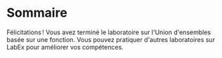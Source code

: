 # Sommaire

Félicitations ! Vous avez terminé le laboratoire sur l'Union d'ensembles basée sur une fonction. Vous pouvez pratiquer d'autres laboratoires sur LabEx pour améliorer vos compétences.
